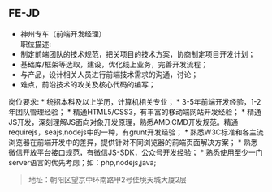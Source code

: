 ## FE-JD

*  神州专车（前端开发经理）  
  职位描述:  
  *  制定前端团队的技术规范，把关项目的技术方案，协商制定项目开发计划；
  *  基础库/框架等选取，建设，优化线上业务，完善开发流程；
  *  与产品，设计相关人员进行前端技术需求的沟通，讨论；
  *  难点，前沿技术的攻关及核心代码的编写；
  
  岗位要求:
    *  统招本科及以上学历，计算机相关专业；
    *  3-5年前端开发经验，1-2年团队管理经验；
    *  精通HTML5/CSS3，有丰富的移动端网站开发经验；
    *  精通JS开发，深刻理解JS面向对象开发原理，熟悉AMD.CMD开发规范。精通requirejs，seajs,nodejs中的一种，有grunt开发经验；
    *  熟悉W3C标准和各主流浏览器在前端开发中的差异，提供针对不同浏览器的前端页面解决方案；
    *  熟悉微信开放平台接口规范，有微信JS-SDK，公众号开发经验；
    *  熟悉使用至少一门server语言的优先考虑；如：php,nodejs,java;
    
> 地址：朝阳区望京中环南路甲2号佳境天城大厦2层
